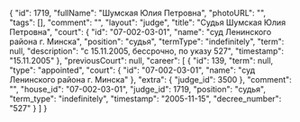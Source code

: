{
    "id": 1719,
    "fullName": "Шумская Юлия Петровна",
    "photoURL": "",
    "tags": [],
    "comment": "",
    "layout": "judge",
    "title": "Судья Шумская Юлия Петровна",
    "court": {
        "id": "07-002-03-01",
        "name": "суд Ленинского района г. Минска",
        "position": "судья",
        "termType": "indefinitely",
        "term": null,
        "description": "c 15.11.2005, бессрочно, по указу 527",
        "timestamp": "15.11.2005"
    },
    "previousCourt": null,
    "career": [
        {
            "id": 139,
            "term": null,
            "type": "appointed",
            "court": {
                "id": "07-002-03-01",
                "name": "суд Ленинского района г. Минска"
            },
            "extra": {
                "judge_id": 3500
            },
            "comment": "",
            "house_id": "07-002-03-01",
            "judge_id": 1719,
            "position": "судья",
            "term_type": "indefinitely",
            "timestamp": "2005-11-15",
            "decree_number": "527"
        }
    ]
}